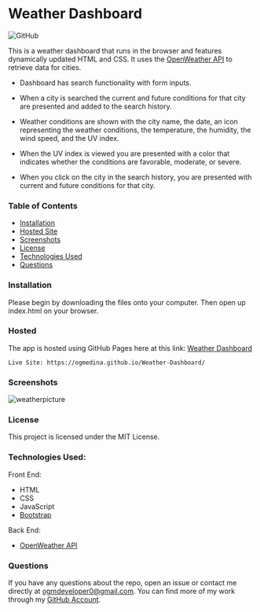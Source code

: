 # Weather Dashboard
![GitHub](https://img.shields.io/github/license/ogmedina/weather-dashboard)

This is a weather dashboard that runs in the browser and features dynamically updated HTML and CSS. It uses the [OpenWeather API](https://openweathermap.org/api) to retrieve data for cities.

* Dashboard has search functionality with form inputs.

* When a city is searched the current and future conditions for that city are presented and added to the search history.

* Weather conditions are shown with the city name, the date, an icon representing the weather conditions, the temperature, 
the humidity, the wind speed, and the UV index.

* When the UV index is viewed you are presented with a color that indicates whether the conditions are favorable, moderate, or severe.

* When you click on the city in the search history, you are presented with current and future conditions for that city.

### Table of Contents

* [Installation](#installation)
* [Hosted Site](#hosted)
* [Screenshots](#screenshots)
* [License](#license)
* [Technologies Used](#technologies%20used)
* [Questions](#questions)

### Installation
Please begin by downloading the files onto your computer. Then open up index.html on your browser.


### Hosted
The app is hosted using GitHub Pages here at this link: [Weather Dashboard](https://ogmedina.github.io/Weather-Dashboard/)
```
Live Site: https://ogmedina.github.io/Weather-Dashboard/
```

### Screenshots 
![weatherpicture](https://github.com/ogmedina/Weather-Dashboard/blob/main/Images/Weather%20Dashboard.gif)

### License
This project is licensed under the MIT License. 

### Technologies Used:
Front End: 
* HTML
* CSS
* JavaScript
* [Bootstrap](https://getbootstrap.com/)

Back End:
* [OpenWeather API](https://openweathermap.org/api)

### Questions
If you have any questions about the repo, open an issue or contact me directly at ogmdeveloper0@gmail.com. You can find more of my work through my [GitHub Account](https://github.com/ogmedina/).